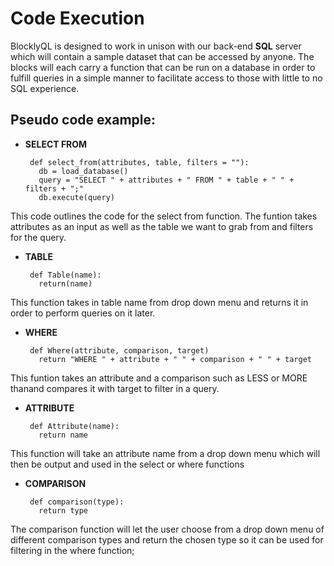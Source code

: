 # Code Execution
BlocklyQL is designed to work in unison with our back-end **SQL** server which will contain a sample dataset that can be accessed by anyone.
The blocks will each carry a function that can be run on a database in order to fulfill queries in a simple manner to facilitate access to those with little to no SQL experience.

## Pseudo code example:
 - **SELECT FROM**

        def select_from(attributes, table, filters = ""):
          db = load_database()
          query = "SELECT " + attributes + " FROM " + table + " " + filters + ";" 
          db.execute(query)

This code outlines the code for the select from function. The funtion takes attributes as an input as well as the table we want to grab from and filters for the query.

 - **TABLE**

        def Table(name):
          return(name)
  
This function takes in table name from drop down menu and returns it in order to perform queries on it later.

 - **WHERE**

        def Where(attribute, comparison, target)
          return "WHERE " + attribute + " " + comparison + " " + target

This funtion takes an attribute and a comparison such as LESS or MORE thanand compares it with target to filter in a query.

 - **ATTRIBUTE**

        def Attribute(name):
          return name

This function will take an attribute name from a drop down menu which will then be output and used in the select or where functions

 - **COMPARISON**

        def comparison(type):
          return type

The comparison function will let the user choose from a drop down menu of different comparison types and return the chosen type so it can be used for filtering in the where function;
  
  
